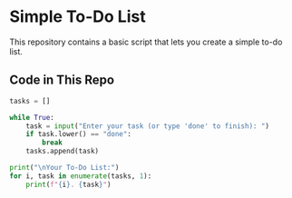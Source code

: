 # Simple To-Do List   

This repository contains a basic script that lets you create a simple to-do list.  

## Code in This Repo  
```python
tasks = []  

while True:  
    task = input("Enter your task (or type 'done' to finish): ")  
    if task.lower() == "done":  
        break  
    tasks.append(task)  

print("\nYour To-Do List:")  
for i, task in enumerate(tasks, 1):  
    print(f"{i}. {task}")  
